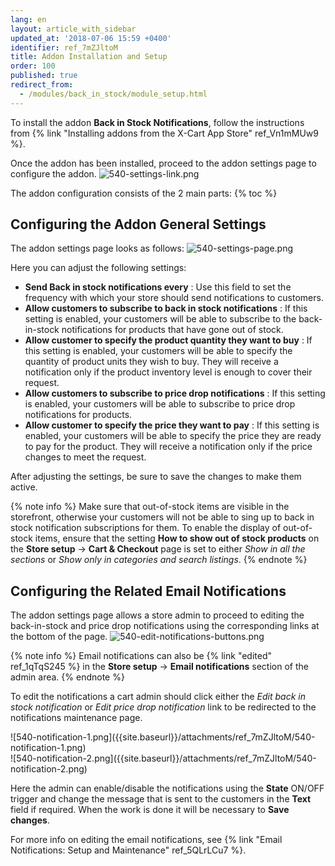 ```yaml
---
lang: en
layout: article_with_sidebar
updated_at: '2018-07-06 15:59 +0400'
identifier: ref_7mZJltoM
title: Addon Installation and Setup
order: 100
published: true
redirect_from:
  - /modules/back_in_stock/module_setup.html
---
```

To install the addon **Back in Stock Notifications**, follow the instructions from {% link "Installing addons from the X-Cart App Store" ref_Vn1mMUw9 %}.

Once the addon has been installed, proceed to the addon settings page to configure the addon.
![540-settings-link.png]({{site.baseurl}}/attachments/ref_7mZJltoM/540-settings-link.png)

The addon configuration consists of the 2 main parts:
{% toc %}

## Configuring the Addon General Settings

The addon settings page looks as follows:
![540-settings-page.png]({{site.baseurl}}/attachments/ref_7mZJltoM/540-settings-page.png)

Here you can adjust the following settings:

* **Send Back in stock notifications every** : Use this field to set the frequency with which your store should send notifications to customers.
* **Allow customers to subscribe to back in stock notifications** : If this setting is enabled, your customers will be able to subscribe to the back-in-stock notifications for products that have gone out of stock.
* **Allow customer to specify the product quantity they want to buy** : If this setting is enabled, your customers will be able to specify the quantity of product units they wish to buy. They will receive a notification only if the product inventory level is enough to cover their request.
* **Allow customers to subscribe to price drop notifications** : If this setting is enabled, your customers will be able to subscribe to price drop notifications for products.
* **Allow customer to specify the price they want to pay** : If this setting is enabled, your customers will be able to specify the price they are ready to pay for the product. They will receive a notification only if the price changes to meet the request.

After adjusting the settings, be sure to save the changes to make them active.

{% note info %}
Make sure that out-of-stock items are visible in the storefront, otherwise your customers will not be able to sing up to back in stock notification subscriptions for them. To enable the display of out-of-stock items, ensure that the setting **How to show out of stock products** on the **Store setup** -> **Cart & Checkout** page is set to either _Show in all the sections_ or _Show only in categories and search listings_.
{% endnote %}

## Configuring the Related Email Notifications

The addon settings page allows a store admin to proceed to editing the back-in-stock and price drop notifications using the corresponding links at the bottom of the page. 
![540-edit-notifications-buttons.png]({{site.baseurl}}/attachments/ref_7mZJltoM/540-edit-notifications-buttons.png)

{% note info %}
Email notifications can also be {% link "edited" ref_1qTqS245 %} in the **Store setup** -> **Email notifications** section of the admin area. 
{% endnote %}

To edit the notifications a cart admin should click either the _Edit back in stock notification_ or _Edit price drop notification_ link to be redirected to the notifications maintenance page. 

<div class="ui stackable two column grid">
  <div class="column" markdown="span">![540-notification-1.png]({{site.baseurl}}/attachments/ref_7mZJltoM/540-notification-1.png)</div>
  <div class="column" markdown="span">![540-notification-2.png]({{site.baseurl}}/attachments/ref_7mZJltoM/540-notification-2.png)</div>
</div>

Here the admin can enable/disable the notifications using the **State** ON/OFF trigger and change the message that is sent to the customers in the **Text** field if required. When the work is done it will be necessary to **Save changes**.

For more info on editing the email notifications, see {% link "Email Notifications: Setup and Maintenance" ref_5QLrLCu7 %}.
